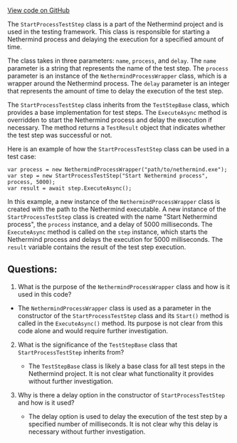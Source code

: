 [View code on GitHub](https://github.com/NethermindEth/nethermind/src/Nethermind/Nethermind.Overseer.Test/Framework/Steps/StartProcessTestStep.cs)

The `StartProcessTestStep` class is a part of the Nethermind project and is used in the testing framework. This class is responsible for starting a Nethermind process and delaying the execution for a specified amount of time. 

The class takes in three parameters: `name`, `process`, and `delay`. The `name` parameter is a string that represents the name of the test step. The `process` parameter is an instance of the `NethermindProcessWrapper` class, which is a wrapper around the Nethermind process. The `delay` parameter is an integer that represents the amount of time to delay the execution of the test step.

The `StartProcessTestStep` class inherits from the `TestStepBase` class, which provides a base implementation for test steps. The `ExecuteAsync` method is overridden to start the Nethermind process and delay the execution if necessary. The method returns a `TestResult` object that indicates whether the test step was successful or not.

Here is an example of how the `StartProcessTestStep` class can be used in a test case:

```
var process = new NethermindProcessWrapper("path/to/nethermind.exe");
var step = new StartProcessTestStep("Start Nethermind process", process, 5000);
var result = await step.ExecuteAsync();
```

In this example, a new instance of the `NethermindProcessWrapper` class is created with the path to the Nethermind executable. A new instance of the `StartProcessTestStep` class is created with the name "Start Nethermind process", the `process` instance, and a delay of 5000 milliseconds. The `ExecuteAsync` method is called on the `step` instance, which starts the Nethermind process and delays the execution for 5000 milliseconds. The `result` variable contains the result of the test step execution.
## Questions: 
 1. What is the purpose of the `NethermindProcessWrapper` class and how is it used in this code?
   - The `NethermindProcessWrapper` class is used as a parameter in the constructor of the `StartProcessTestStep` class and its `Start()` method is called in the `ExecuteAsync()` method. Its purpose is not clear from this code alone and would require further investigation.
   
2. What is the significance of the `TestStepBase` class that `StartProcessTestStep` inherits from?
   - The `TestStepBase` class is likely a base class for all test steps in the Nethermind project. It is not clear what functionality it provides without further investigation.

3. Why is there a delay option in the constructor of `StartProcessTestStep` and how is it used?
   - The delay option is used to delay the execution of the test step by a specified number of milliseconds. It is not clear why this delay is necessary without further investigation.